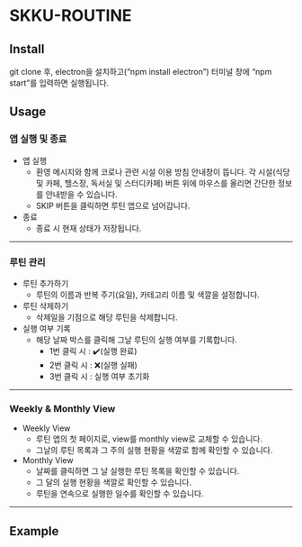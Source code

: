 # SKKU-ROUTINE

## Install
git clone 후, electron을 설치하고(“npm install electron”) 터미널 창에
“npm start”를 입력하면 실행됩니다.

## Usage
### 앱 실행 및 종료
* 앱 실행
    - 환영 메시지와 함께 코로나 관련 시설 이용 방침 안내창이
뜹니다. 각 시설(식당 및 카페, 헬스장, 독서실 및 스터디카페) 버튼 위에 마우스를 올리면 간단한 정보를 안내받을 수 있습니다.
    - SKIP 버튼을 클릭하면 루틴 앱으로 넘어갑니다.
* 종료
    - 종료 시 현재 상태가 저장됩니다.
---
### 루틴 관리
* 루틴 추가하기
    - 루틴의 이름과 반복 주기(요일), 카테고리 이름 및 색깔을 설정합니다.
* 루틴 삭제하기
    - 삭제일을 기점으로 해당 루틴을 삭제합니다.
* 실행 여부 기록
    - 해당 날짜 박스를 클릭해 그날 루틴의 실행 여부를 기록합니다.
        - 1번 클릭 시 : ✔️(실행 완료)
        - 2번 클릭 시 : ❌(실행 실패)
        - 3번 클릭 시 : 실행 여부 초기화
---
### Weekly & Monthly View
* Weekly View
    - 루틴 앱의 첫 페이지로, view를 monthly view로 교체할 수
있습니다.
    - 그날의 루틴 목록과 그 주의 실행 현황을 색깔로 함께 확인할
수 있습니다.
* Monthly View
    - 날짜를 클릭하면 그 날 실행한 루틴 목록을 확인할 수
있습니다.
    - 그 달의 실행 현황을 색깔로 확인할 수 있습니다.
    - 루틴을 연속으로 실행한 일수를 확인할 수 있습니다.
---


## Example

